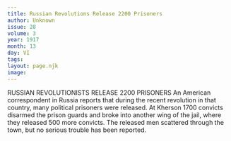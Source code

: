 ```yaml
---
title: Russian Revolutions Release 2200 Prisoners
author: Unknown
issue: 28
volume: 3
year: 1917
month: 13
day: VI
tags:
layout: page.njk
image:
---
```

RUSSIAN REVOLUTIONISTS RELEASE 2200 PRISONERS    An American correspondent in Russia reports that during the recent revolution in that country, many political prisoners were released. At Kherson 1700 convicts disarmed the prison guards and broke into another wing of the jail, where they released 500 more convicts.       The released men scattered through the town, but no serious trouble has been reported. 


